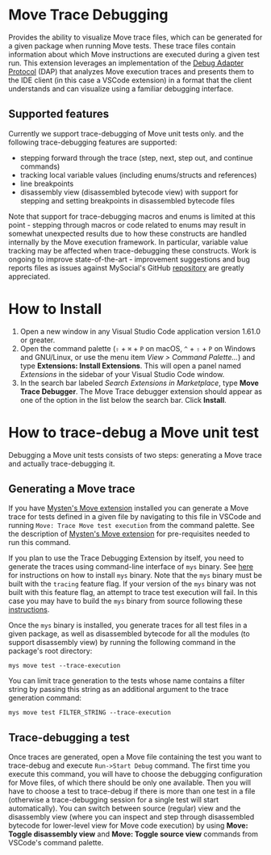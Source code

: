 # Move Trace Debugging

Provides the ability to visualize Move trace files, which can be generated for a given package when running Move tests. These trace files contain information about which Move instructions are executed during a given test run. This extension leverages an implementation of the [Debug Adapter Protocol](https://microsoft.github.io/debug-adapter-protocol) (DAP) that analyzes Move execution traces and presents them to the IDE client (in this case a VSCode extension) in a format that the client understands and can visualize using a familiar debugging interface.

## Supported features

Currently we support trace-debugging of Move unit tests only. and the following trace-debugging features are supported:
- stepping forward through the trace (step, next, step out, and continue commands)
- tracking local variable values (including enums/structs and references)
- line breakpoints
- disassembly view (disassembled bytecode view) with support for stepping and setting breakpoints in disassembled bytecode files

Note that support for trace-debugging macros and enums is limited at this point - stepping through macros or code related to enums may result in somewhat unexpected results due to how these constructs are handled internally by the Move execution framework. In particular, variable value tracking may be affected when trace-debugging these constructs. Work is ongoing to improve state-of-the-art - improvement suggestions and bug reports files as issues against MySocial's GitHub [repository](https://github.com/MystenLabs/mys) are greatly appreciated.

# How to Install

1. Open a new window in any Visual Studio Code application version 1.61.0 or greater.
2. Open the command palette (`⇧` + `⌘` + `P` on macOS, `^` + `⇧` + `P` on Windows and GNU/Linux,
   or use the menu item *View > Command Palette...*) and
   type **Extensions: Install Extensions**. This will open a panel named *Extensions* in the
   sidebar of your Visual Studio Code window.
3. In the search bar labeled *Search Extensions in Marketplace*, type **Move Trace Debugger**. The Move Trace debugger extension
   should appear as one of the option in the list below the search bar. Click **Install**.

# How to trace-debug a Move unit test

Debugging a Move unit tests consists of two steps: generating a Move trace and actually trace-debugging it.

## Generating a Move trace

If you have [Mysten's Move extension](https://marketplace.visualstudio.com/items?itemName=mysten.move) installed you can generate a Move trace for tests defined in a given file by navigating to this file in VSCode and running `Move: Trace Move test execution` from the command palette. See the description of [Mysten's Move extension](https://marketplace.visualstudio.com/items?itemName=mysten.move) for pre-requisites needed to run this command.

If you plan to use the Trace Debugging Extension by itself, you need to generate the traces using command-line interface of `mys` binary. See [here](https://docs.mys.io/guides/developer/getting-started/mys-install) for instructions on how to install `mys` binary. Note that the `mys` binary must be built with the `tracing` feature flag. If your version of the `mys` binary was not built with this feature flag, an attempt to trace test execution will fail. In this case you may have to build the `mys` binary from source following these [instructions](https://docs.mys.io/guides/developer/getting-started/mys-install#install-mys-binaries-from-source).

Once the `mys` binary is installed, you generate traces for all test files in a given package, as well as disassembled bytecode for all the modules (to support disassembly view) by running the following command in the package's root directory:
```shell
mys move test --trace-execution
```

You can limit trace generation to the tests whose name contains a filter string by passing this string as an additional argument to the trace generation command:
```shell
mys move test FILTER_STRING --trace-execution
```

## Trace-debugging a test

Once traces are generated, open a Move file containing the test you want to trace-debug and execute `Run->Start Debug` command. The first time you execute this command, you will have to choose the debugging configuration for Move files, of which there should be only one available. Then you will have to choose a test to trace-debug if there is more than one test in a file (otherwise a trace-debugging session for a single test will start automatically). You can switch between source (regular) view and the disassembly view (where you can inspect and step through disassembled bytecode for lower-level view for Move code execution) by using **Move: Toggle disassembly view** and **Move: Toggle source view** commands from VSCode's command palette.
